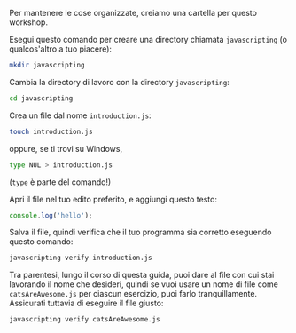 Per mantenere le cose organizzate, creiamo una cartella per questo workshop.

Esegui questo comando per creare una directory chiamata `javascripting` (o qualcos'altro a tuo piacere):

```bash
mkdir javascripting
```

Cambia la directory di lavoro con la directory `javascripting`:

```bash
cd javascripting
```

Crea un file dal nome `introduction.js`:

```bash
touch introduction.js
```

oppure, se ti trovi su Windows,
```bash
type NUL > introduction.js
```
(`type` è parte del comando!)

Apri il file nel tuo edito preferito, e aggiungi questo testo:

```js
console.log('hello');
```

Salva il file, quindi verifica che il tuo programma sia corretto eseguendo questo comando:

```bash
javascripting verify introduction.js
```

Tra parentesi, lungo il corso di questa guida, puoi dare al file con cui stai lavorando il nome che desideri, quindi se vuoi usare un nome di file come `catsAreAwesome.js` per ciascun esercizio, puoi farlo tranquillamente. Assicurati tuttavia di eseguire il file giusto:

```bash
javascripting verify catsAreAwesome.js
```
